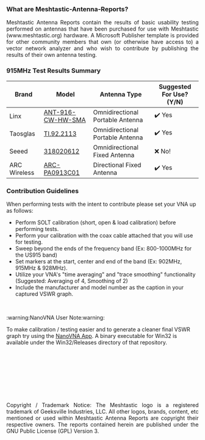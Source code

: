 ### What are Meshtastic-Antenna-Reports?

<p align=justify> Meshtastic Antenna Reports contain the results of basic usability testing performed on antennas that have been purchased for use with Meshtastic (www.meshtastic.org) hardware. A Microsoft Publisher template is provided for other community members that own (or otherwise have access to) a vector network analyzer and who wish to contribute by publishing the results of their own antenna testing.</p>

### 915MHz Test Results Summary
|Brand|Model|Antenna Type|Suggested For Use? (Y/N)|
|-------------|------------------|------------------|--------------|
|Linx|[ANT-916-CW-HW-SMA](PDFs/Linx%20ANT-916-CW-HW-SMA.pdf)|Omnidirectional Portable Antenna|:heavy_check_mark: Yes|
|Taosglas|[TI.92.2113](PDFs/Taosglas%20TI.92.2113.pdf)|Omnidirectional Portable Antenna|:heavy_check_mark: Yes|
|Seeed|[318020612](PDFs/Seeed%20318020612.pdf)|Omnidirectional Fixed Antenna|:x: No!|
|ARC Wireless|[ARC-PA0913C01](PDFs/ARC-PA0913C01.pdf)|Directional Fixed Antenna|:heavy_check_mark: Yes|

### Contribution Guidelines

When performing tests with the intent to contribute please set your VNA up as follows: 

* Perform SOLT calibration (short, open & load calibration) before performing tests.
* Perform your calibration with the coax cable attached that you will use for testing.
* Sweep beyond the ends of the frequency band (Ex: 800-1000MHz for the US915 band)
* Set markers at the start, center and end of the band (Ex: 902MHz, 915MHz & 928MHz).
* Utilize your VNA's "time averaging" and "trace smoothing" functionality (Suggested: Averaging of 4, Smoothing of 2)
* Include the manufacturer and model number as the caption in your captured VSWR graph.
<br>
<p>:warning:NanoVNA User Note:warning:</p>
<p>To make calibration / testing easier and to generate a cleaner final VSWR graph try using the <a href="http://github.com/OneOfEleven/NanoVNA-App">NanoVNA App</a>. A binary executable for Win32 is available under the Win32/Releases directory of that repository.</p>

<br>
<br>
<br>
<br>
<br>
<br>
<br>

<p align=justify>Copyright / Trademark Notice: The Meshtastic logo is a registered trademark of Geeksville Industries, LLC. All other logos, brands, content, etc mentioned or used within Meshtastic Antenna Reports are copyright their respective owners. The reports contained herein are published under the GNU Public License (GPL) Version 3. </p>
